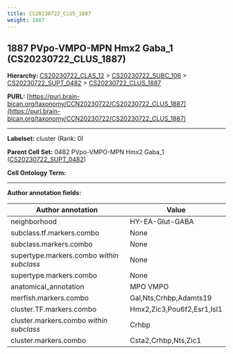 ```yaml
---
title: CS20230722_CLUS_1887
weight: 1887
---
```

## 1887 PVpo-VMPO-MPN Hmx2 Gaba_1 (CS20230722_CLUS_1887)
<b>Hierarchy: </b>
[CS20230722_CLAS_12](../CS20230722_CLAS_12) >
[CS20230722_SUBC_106](../CS20230722_SUBC_106) >
[CS20230722_SUPT_0482](../CS20230722_SUPT_0482) >
[CS20230722_CLUS_1887](../CS20230722_CLUS_1887)

**PURL:** [https://purl.brain-bican.org/taxonomy/CCN20230722/CS20230722_CLUS_1887](https://purl.brain-bican.org/taxonomy/CCN20230722/CS20230722_CLUS_1887)

---


**Labelset:** cluster (Rank: 0)

**Parent Cell Set:** 0482 PVpo-VMPO-MPN Hmx2 Gaba_1 ([CS20230722_SUPT_0482](../CS20230722_SUPT_0482))



**Cell Ontology Term:** 

[MARKER GENES.]: #


---

[TRANSFERRED ANNOTATIONS.]: #


[AUTHOR ANNOTATION FIELDS.]: #


**Author annotation fields:**

| Author annotation | Value |
|-------------------|-------|
|neighborhood|HY-EA-Glut-GABA|
|subclass.tf.markers.combo|None|
|subclass.markers.combo|None|
|supertype.markers.combo _within subclass_|None|
|supertype.markers.combo|None|
|anatomical_annotation|MPO VMPO|
|merfish.markers.combo|Gal,Nts,Crhbp,Adamts19|
|cluster.TF.markers.combo|Hmx2,Zic3,Pou6f2,Esr1,Isl1|
|cluster.markers.combo _within subclass_|Crhbp|
|cluster.markers.combo|Csta2,Crhbp,Nts,Zic1|
